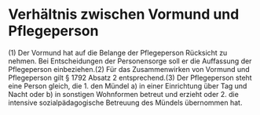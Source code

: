 # Verhältnis zwischen Vormund und Pflegeperson

(1) Der Vormund hat auf die Belange der Pflegeperson Rücksicht zu nehmen. Bei Entscheidungen der Personensorge soll er die Auffassung der Pflegeperson einbeziehen.(2) Für das Zusammenwirken von Vormund und Pflegeperson gilt § 1792 Absatz 2 entsprechend.(3) Der Pflegeperson steht eine Person gleich, die  1.
 den Mündel  a)
 in einer Einrichtung über Tag und Nacht oder
 b)
 in sonstigen Wohnformen
betreut und erzieht oder
 2.
 die intensive sozialpädagogische Betreuung des Mündels übernommen hat.
 

